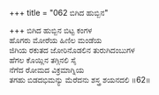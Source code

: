 +++
title = "062 ಬಿಗಿದ ಹುಬ್ಬಿನ"

+++
ಬಿಗಿದ ಹುಬ್ಬಿನ ಬಿಟ್ಟ ಕಂಗಳ  
ಹೊಗರು ಮೋರೆಯ ಹಿಣಿಲ ಮಂಡೆಯ  
ಜಿಗಿಯ ರಕುತದ ಜೋರಿನೊಡಲಿನ ತುರುಗಿದಂಬುಗಳ  
ಹೆಗಲ ಕೊಯ್ಲಿನ ತಗ್ಗಿನಲಿ ಸೈ  
ನೆಗೆದ ರೋಮದ ವಿಕ್ರಮಾಗ್ನಿಯ  
ತಗಹು ಬಿಡದಭಿಮನ್ಯು ಮೆರೆದನು ಶಸ್ತ್ರ ಶಯನದಲಿ    ॥62॥